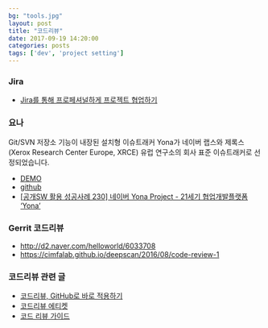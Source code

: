 ```yaml
---
bg: "tools.jpg"
layout: post
title: "코드리뷰"
date: 2017-09-19 14:20:00
categories: posts
tags: ['dev', 'project setting']
---
```


### Jira
- [Jira를 통해 프로페셔널하게 프로젝트 협업하기](http://uxd.team.handstudio.net/post/64286399069)

### 요나
Git/SVN 저장소 기능이 내장된 설치형 이슈트래커 Yona가 네이버 랩스와 제록스(Xerox Research Center Europe, XRCE) 유럽 연구소의 회사 표준 이슈트래커로 선정되었습니다.
- [DEMO](https://repo.yona.io/)
- [github](https://github.com/yona-projects/yona)
- [[공개SW 활용 성공사례 230] 네이버 Yona Project - 21세기 협업개발플랫폼 ‘Yona’](http://www.oss.kr/index.php?mid=oss_repository10&document_srl=671642&category=401)

### Gerrit 코드리뷰
- http://d2.naver.com/helloworld/6033708
- https://cimfalab.github.io/deepscan/2016/08/code-review-1

### 코드리뷰 관련 글
- [코드리뷰, GitHub로 바로 적용하기](https://academy.realm.io/kr/posts/codereview-howto/)
- [코드리뷰 에티켓](https://css-tricks.com/code-review-etiquette/)
- [코드 리뷰 가이드](http://www.haruair.com/blog/3116)
